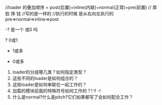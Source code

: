 //loader 的叠加顺序 = post(后置)+inline(内联)+normal(正常)+pre(前置)
//                   厚          脸          挣          钱
//写的是一样的
//执行的时候 是从右向左执行的
pre=>normal=>inline=>post



-? 是一个 或0 吗 

? 0或1
+ 1或多
* 0或多

1. loader的分成哪几类？如何指定类型？
2. 这些不同的loader是如何组合的？
3. 这些loader是如何串联在一起工作的？
4. 加载的模块前面的特殊符号如何工作的？! !! -!
5. 什么是normal?什么是pitch?它们如果都写了会如何配合工作？


